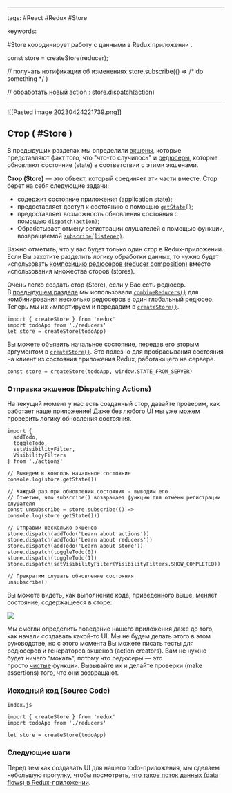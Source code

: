 ____

tags: #React #Redux #Store

keywords:

#Store координирует работу с данными в Redux приложении .

const store = createStore(reducer);

// получать нотификации об изменениях
store.subscribe(() => /* do something */ )

// обработать новый action :
store.dispatch(action)
_____

![[Pasted image 20230424221739.png]]

## Стор ( #Store )  

В предыдущих разделах мы определили [экшены](https://rajdee.gitbooks.io/redux-in-russian/content/docs/basics/Actions.html), которые представляют факт того, что "что-то случилось" и [редюсеры](https://rajdee.gitbooks.io/redux-in-russian/content/docs/basics/Reducers.html), которые обновляют состояние (state) в соответствии с этими экшенами.

**Стор (Store)** — это объект, который соединяет эти части вместе. Стор берет на себя следующие задачи:

-   содержит состояние приложения (application state);
-   предоставляет доступ к состоянию с помощью [`getState()`](https://rajdee.gitbooks.io/redux-in-russian/content/docs/api/Store.html#getState);
-   предоставляет возможность обновления состояния с помощью [`dispatch(action)`](https://rajdee.gitbooks.io/redux-in-russian/content/docs/api/Store.html#dispatch);
-   Обрабатывает отмену регистрации слушателей с помощью функции, возвращаемой [`subscribe(listener)`](https://rajdee.gitbooks.io/redux-in-russian/content/docs/api/Store.html#subscribelistener).

Важно отметить, что у вас будет только один стор в Redux-приложении. Если Вы захотите разделить логику обработки данных, то нужно будет использовать [композицию редюсеров (reducer composition)](https://rajdee.gitbooks.io/redux-in-russian/content/docs/basics/Reducers.html#splitting-reducers) вместо использования множества сторов (stores).

Очень легко создать стор (Store), если у Вас есть редюсер. В [предыдущем разделе](https://rajdee.gitbooks.io/redux-in-russian/content/docs/basics/Reducers.html) мы использовали [`combineReducers()`](https://rajdee.gitbooks.io/redux-in-russian/content/docs/api/combineReducers.html) для комбинирования несколько редюсеров в один глобальный редюсер. Теперь мы их импортируем и передадим в [`createStore()`](https://rajdee.gitbooks.io/redux-in-russian/content/docs/api/createStore.html).

```
import { createStore } from 'redux'
import todoApp from './reducers'
let store = createStore(todoApp)
```

Вы можете объявить начальное состояние, передав его вторым аргументом в [`createStore()`](https://rajdee.gitbooks.io/redux-in-russian/content/docs/api/createStore.html). Это полезно для пробрасывания состояния на клиент из состояния приложения Redux, работающего на сервере.

```
const store = createStore(todoApp, window.STATE_FROM_SERVER)
```

### Отправка экшенов (Dispatching Actions)

На текущий момент у нас есть созданный стор, давайте проверим, как работает наше приложение! Даже без любого UI мы уже можем проверить логику обновления состояния.

```
import {
  addTodo,
  toggleTodo,
  setVisibilityFilter,
  VisibilityFilters
} from './actions'

// Выведем в консоль начальное состояние
console.log(store.getState())

// Каждый раз при обновлении состояния - выводим его
// Отметим, что subscribe() возвращает функцию для отмены регистрации слушателя
const unsubscribe = store.subscribe(() => console.log(store.getState()))

// Отправим несколько экшенов
store.dispatch(addTodo('Learn about actions'))
store.dispatch(addTodo('Learn about reducers'))
store.dispatch(addTodo('Learn about store'))
store.dispatch(toggleTodo(0))
store.dispatch(toggleTodo(1))
store.dispatch(setVisibilityFilter(VisibilityFilters.SHOW_COMPLETED))

// Прекратим слушать обновление состояния
unsubscribe()
```

Вы можете видеть, как выполнение кода, приведенного выше, меняет состояние, содержащееся в сторе:

![](http://i.imgur.com/zMMtoMz.png)

Мы смогли определить поведение нашего приложения даже до того, как начали создавать какой-то UI. Мы не будем делать этого в этом руководстве, но с этого момента Вы можете писать тесты для редюсеров и генераторов экшенов (action creators). Вам не нужно будет ничего "мокать", потому что редюсеры — это просто [чистые](https://rajdee.gitbooks.io/redux-in-russian/content/docs/introduction/ThreePrinciples.html#changes-are-made-with-pure-functions) функции. Вызывайте их и делайте проверки (make assertions) того, что они возвращают.

### Исходный код (Source Code)

```
index.js

import { createStore } from 'redux'
import todoApp from './reducers'

let store = createStore(todoApp)
```

### Следующие шаги

Перед тем как создавать UI для нашего todo-приложения, мы сделаем небольшую прогулку, чтобы посмотреть, [что такое поток данных (data flows) в Redux-приложении](https://rajdee.gitbooks.io/redux-in-russian/content/docs/basics/DataFlow.html).